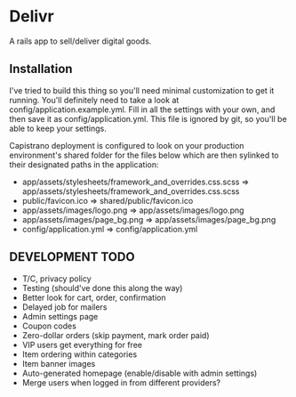 Delivr
=========

A rails app to sell/deliver digital goods.


Installation
------------

I've tried to build this thing so you'll need minimal customization to get it running. You'll definitely need to take a look at config/application.example.yml. Fill in all the settings with your own, and then save it as config/application.yml. This file is ignored by git, so you'll be able to keep your settings.

Capistrano deployment is configured to look on your production environment's shared folder for the files below which are then sylinked to their designated paths in the application:

* app/assets/stylesheets/framework_and_overrides.css.scss => app/assets/stylesheets/framework_and_overrides.css.scss
* public/favicon.ico => shared/public/favicon.ico
* app/assets/images/logo.png => app/assets/images/logo.png
* app/assets/images/page_bg.png => app/assets/images/page_bg.png
* config/application.yml => config/application.yml


DEVELOPMENT TODO
----------------
* T/C, privacy policy
* Testing (should've done this along the way)
* Better look for cart, order, confirmation
* Delayed job for mailers
* Admin settings page
* Coupon codes
* Zero-dollar orders (skip payment, mark order paid)
* VIP users get everything for free
* Item ordering within categories
* Item banner images
* Auto-generated homepage (enable/disable with admin settings)
* Merge users when logged in from different providers?
